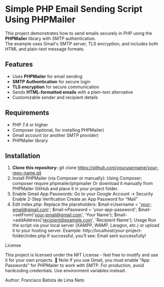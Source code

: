 # Simple PHP Email Sending Script Using PHPMailer

This project demonstrates how to send emails securely in PHP using the **PHPMailer** library with SMTP authentication.  
The example uses Gmail's SMTP server, TLS encryption, and includes both HTML and plain-text message formats.

## Features
- Uses **PHPMailer** for email sending
- **SMTP Authentication** for secure login
- **TLS encryption** for secure communication
- Sends **HTML-formatted emails** with a plain-text alternative
- Customizable sender and recipient details

## Requirements
- PHP 7.4 or higher
- Composer (optional, for installing PHPMailer)
- Gmail account (or another SMTP provider)
- PHPMailer library

## Installation
1. **Clone this repository:**
   git clone https://github.com/yourusername/your-repo-name.git
2. Install PHPMailer (via Composer or manually):
   Using Composer:
   composer require phpmailer/phpmailer
   Or download it manually from PHPMailer GitHub and place it in your project folder.
3. Enable Gmail App Passwords:
  Go to your Google Account → Security
  Enable 2-Step Verification
  Create an App Password for "Mail"
4. Edit index.php:
  Replace the placeholders:
  $mail->Username   = 'your-email@gmail.com';
  $mail->Password   = 'your-app-password';
  $mail->setFrom('your-email@gmail.com', 'Your Name');
  $mail->addAddress('recipient@example.com', 'Recipient Name');
Usage
  Run the script via your local server (XAMPP, WAMP, Laragon, etc.) or upload it to your hosting server.
  Example:
  http://localhost/your-project-folder/index.php
If successful, you’ll see:
Email sent successfully!

License

This project is licensed under the MIT License - feel free to modify and use it for your own projects.
📌 Note
    If you use Gmail, you must enable "App Passwords" for PHPMailer to work with SMTP.
    For production, avoid hardcoding credentials. Use environment variables instead.

Author: Francisco Batista de Lima Neto

